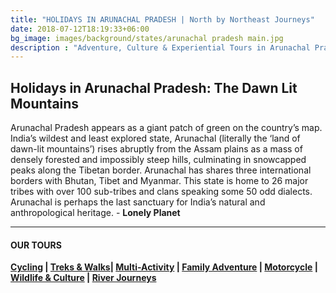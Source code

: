 ```yaml
---
title: "HOLIDAYS IN ARUNACHAL PRADESH | North by Northeast Journeys"
date: 2018-07-12T18:19:33+06:00
bg_image: images/background/states/arunachal pradesh main.jpg
description : "Adventure, Culture & Experiential Tours in Arunachal Pradesh"
---
```


## Holidays in Arunachal Pradesh: The Dawn Lit Mountains

Arunachal Pradesh appears as a giant patch of green on the country’s map. India’s wildest and least explored state, Arunachal (literally the ‘land of dawn-lit mountains’) rises abruptly from the Assam plains as a mass of densely forested and impossibly steep hills, culminating in snowcapped peaks along the Tibetan border. Arunachal has shares three international borders with Bhutan, Tibet and Myanmar. This state is home to 26 major tribes with over 100 sub-tribes and clans speaking some 50 odd dialects. Arunachal is perhaps the last sanctuary for India’s natural and anthropological heritage. - **Lonely Planet**

---

#### OUR TOURS


**[Cycling](/cycling/) | [Treks & Walks](/treks/)| [Multi-Activity](/multiactivity/) | [Family Adventure](/family/) | [Motorcycle](/motorcycle/) | [Wildlife & Culture](/wildlife/) | [River Journeys](/rivertrips/)**

